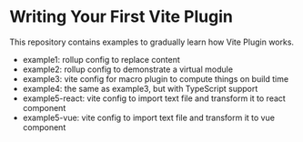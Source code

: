 # Writing Your First Vite Plugin

This repository contains examples to gradually learn how Vite Plugin works.

- example1: rollup config to replace content
- example2: rollup config to demonstrate a virtual module
- example3: vite config for macro plugin to compute things on build time
- example4: the same as example3, but with TypeScript support
- example5-react: vite config to import text file and transform it to react component
- example5-vue: vite config to import text file and transform it to vue component
